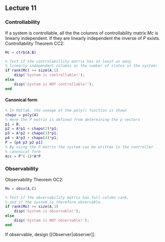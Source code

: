 ## Lecture 11
### Controllability
If a system is controllable, all the the columns of controllability matrix $Mc$ is linearly independent. If they are linearly independent the inverse of $P$ exists.
Controllability Theorem CC2:
```MATLAB
Mc = ctrb(A,B)

% Test if the controlabillity matrix has at least as many
% linearly independant columns as the number of states in the system:
if rank(Mc) >= size(A,1)
	disp('System is controllable!');
else
	disp('System is NOT controllable!');
end
```
#### Canonical form
```MATLAB
% In Matlab, the useage of the poly() function is shown
chapo = poly(A)
% Here the P matrix is defined from determining the p vectors
p1 = B;
p2 = A*p1 + chapo(2)*p1;
p3 = A*p2 + chapo(3)*p1;
p4 = A*p3 + chapo(4)*p1;
P = [p4 p3 p2 p1]
% By using the P matrix the system can be written in the controller
% canonical form
Acc = P^(-1)*A*P
```

### Observability
Observability Theorem OC2:
```MATLAB
Mo = obsv(A,C)

% Test if the observability matrix has full column rank,
% and if the system is therefore observable.
if rank(Mo) >= size(A,1)
	disp('System is observable!');
else
	disp('System is NOT observable!');
end
```
If observable, design [[Observer|observer]].
